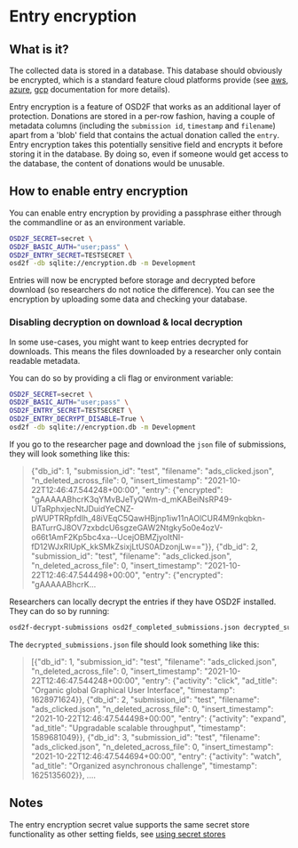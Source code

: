 # Entry encryption

## What is it?

The collected data is stored in a database. This database should obviously be encrypted, which
is a standard feature cloud platforms provide (see [aws](https://docs.aws.amazon.com/AmazonRDS/latest/UserGuide/Overview.Encryption.html), [azure](https://docs.microsoft.com/en-us/azure/azure-sql/database/security-overview), [gcp](https://cloud.google.com/sql/faq#encryption) documentation for more details).

Entry encryption is a feature of OSD2F that works as an additional layer of protection. Donations are
stored in a per-row fashion, having a couple of metadata columns (including the `submission id`, `timestamp` and `filename`) apart from a 'blob' field that contains the actual donation called the `entry`. Entry encryption takes this potentially sensitive field and encrypts it before storing it in the database. By doing so, even if someone would get access to the database, the content of donations would be unusable.

## How to enable entry encryption

You can enable entry encryption by providing a passphrase either through the commandline or as an environment variable.

```bash
OSD2F_SECRET=secret \
OSD2F_BASIC_AUTH="user;pass" \
OSD2F_ENTRY_SECRET=TESTSECRET \
osd2f -db sqlite://encryption.db -m Development
```

Entries will now be encrypted before storage and decrypted before download (so researchers do not notice the difference). You can see the encryption by uploading some data and checking your database.

### Disabling decryption on download & local decryption

In some use-cases, you might want to keep entries decrypted for downloads. This means the files downloaded by a researcher only contain readable metadata. 

You can do so by providing a cli flag or environment variable:

```bash
OSD2F_SECRET=secret \
OSD2F_BASIC_AUTH="user;pass" \
OSD2F_ENTRY_SECRET=TESTSECRET \
OSD2F_ENTRY_DECRYPT_DISABLE=True \
osd2f -db sqlite://encryption.db -m Development
```

If you go to the researcher page and download the `json` file of submissions, they will look something like this:

>{"db_id": 1, "submission_id": "test", "filename": "ads_clicked.json", "n_deleted_across_file": 0, "insert_timestamp": "2021-10-22T12:46:47.544248+00:00", "entry": {"encrypted": "gAAAAABhcrK3qYMvBJeTyQWm-d_mKABeiNsRP49-UTaRphxjecNtJDuidYeCNZ-pWUPTRRpfdIh_48iVEqC5QawHBjnp1iw11nAOlCUR4M9nkqbkn-BATurrGJ8OV7zxbdcU6sgzeGAW2Ntgky5o0e4ozV-o66t1AmF2Kp5bc4xa--UcejOBMZjyoItNI-fD12WJxRlUpK_kkSMkZsixjLtUS0ADzonjLw=="}}, {"db_id": 2, "submission_id": "test", "filename": "ads_clicked.json", "n_deleted_across_file": 0, "insert_timestamp": "2021-10-22T12:46:47.544498+00:00", "entry": {"encrypted": "gAAAAABhcrK...

Researchers can locally decrypt the entries if they have OSD2F installed. They can do so by running:

```bash
osd2f-decrypt-submissions osd2f_completed_submissions.json decrypted_submissions.json TESTSECRET
```

The `decrypted_submissions.json` file should look something like this:

> [{"db_id": 1, "submission_id": "test", "filename": "ads_clicked.json", "n_deleted_across_file": 0, "insert_timestamp": "2021-10-22T12:46:47.544248+00:00", "entry": {"activity": "click", "ad_title": "Organic global Graphical User Interface", "timestamp": 1628971624}}, {"db_id": 2, "submission_id": "test", "filename": "ads_clicked.json", "n_deleted_across_file": 0, "insert_timestamp": "2021-10-22T12:46:47.544498+00:00", "entry": {"activity": "expand", "ad_title": "Upgradable scalable throughput", "timestamp": 1589681049}}, {"db_id": 3, "submission_id": "test", "filename": "ads_clicked.json", "n_deleted_across_file": 0, "insert_timestamp": "2021-10-22T12:46:47.544694+00:00", "entry": {"activity": "watch", "ad_title": "Organized asynchronous challenge", "timestamp": 1625135602}}, ....

## Notes

The entry encryption secret value supports the same secret store functionality as other setting fields, see [using secret stores](./using_secret_stores.md)
